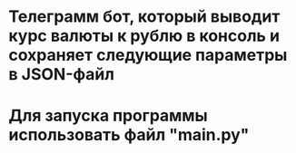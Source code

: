 # Телеграмм бот, который выводит курс валюты к рублю в консоль и сохраняет следующие параметры в JSON-файл
# Для запуска программы использовать файл "main.py"
